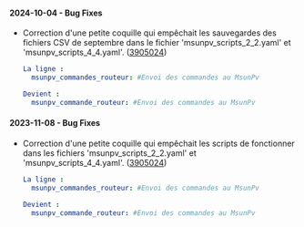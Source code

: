 
#### 2024-10-04 - Bug Fixes
* Correction d'une petite coquille qui empêchait les sauvegardes des fichiers CSV de septembre dans le fichier 'msunpv_scripts_2_2.yaml' et 'msunpv_scripts_4_4.yaml'. ([3905024](https://github.com/tochy83/MsunPv_to_HA/commit/3905024966374c015111fc06c1692965957da1d9))
  ```yml
  La ligne :
    msunpv_commandes_routeur: #Envoi des commandes au MsunPv
  
  Devient :
    msunpv_commande_routeur: #Envoi des commandes au MsunPv
  ```

#### 2023-11-08 - Bug Fixes
* Correction d'une petite coquille qui empêchait les scripts de fonctionner dans les fichiers 'msunpv_scripts_2_2.yaml' et 'msunpv_scripts_4_4.yaml'. ([3905024](https://github.com/tochy83/MsunPv_to_HA/commit/3905024966374c015111fc06c1692965957da1d9))
  ```yml
  La ligne :
    msunpv_commandes_routeur: #Envoi des commandes au MsunPv
  
  Devient :
    msunpv_commande_routeur: #Envoi des commandes au MsunPv
  ```
